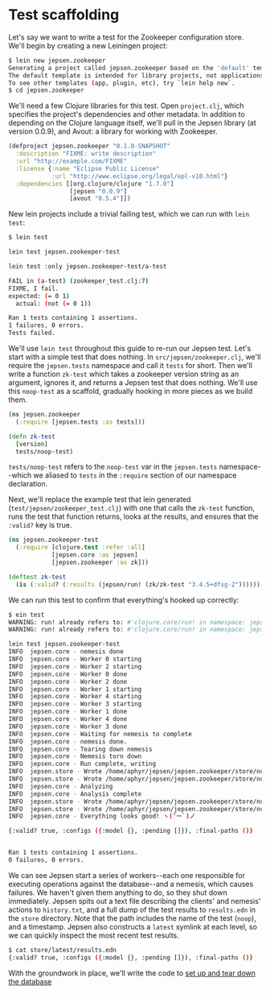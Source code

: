 # Test scaffolding

Let's say we want to write a test for the Zookeeper configuration store. We'll
begin by creating a new Leiningen project:

```bash
$ lein new jepsen.zookeeper
Generating a project called jepsen.zookeeper based on the 'default' template.
The default template is intended for library projects, not applications.
To see other templates (app, plugin, etc), try `lein help new`.
$ cd jepsen.zookeeper
```

We'll need a few Clojure libraries for this test. Open `project.clj`, which
specifies the project's dependencies and other metadata. In addition to
depending on the Clojure language itself, we'll pull in the Jepsen library (at
version 0.0.9), and Avout: a library for working with Zookeeper.

```clj
(defproject jepsen.zookeeper "0.1.0-SNAPSHOT"
  :description "FIXME: write description"
  :url "http://example.com/FIXME"
  :license {:name "Eclipse Public License"
            :url "http://www.eclipse.org/legal/epl-v10.html"}
  :dependencies [[org.clojure/clojure "1.7.0"]
                 [jepsen "0.0.9"]
                 [avout "0.5.4"]])
```

New lein projects include a trivial failing test, which we can run with `lein
test`:

```bash
$ lein test

lein test jepsen.zookeeper-test

lein test :only jepsen.zookeeper-test/a-test

FAIL in (a-test) (zookeeper_test.clj:7)
FIXME, I fail.
expected: (= 0 1)
  actual: (not (= 0 1))

Ran 1 tests containing 1 assertions.
1 failures, 0 errors.
Tests failed.
```

We'll use `lein test` throughout this guide to re-run our Jepsen test. Let's
start with a simple test that does nothing. In `src/jepsen/zookeeper.clj`,
we'll require the `jepsen.tests` namespace and call it `tests` for short. Then
we'll write a function `zk-test` which takes a zookeeper version string as an
argument, ignores it, and returns a Jepsen test that does nothing. We'll use
this `noop-test` as a scaffold, gradually hooking in more pieces as we build
them.

```clj
(ns jepsen.zookeeper
  (:require [jepsen.tests :as tests]))

(defn zk-test
  [version]
  tests/noop-test)
```

`tests/noop-test` refers to the `noop-test` var in the `jepsen.tests`
namespace--which we aliased to `tests` in the `:require` section of our
namespace declaration.

Next, we'll replace the example test that lein generated
(`test/jepsen/zookeeper_test.clj`) with one that calls the `zk-test` function,
runs the test that function returns, looks at the results, and ensures that the
`:valid?` key is true.

```clj
(ns jepsen.zookeeper-test
  (:require [clojure.test :refer :all]
            [jepsen.core :as jepsen]
            [jepsen.zookeeper :as zk]))

(deftest zk-test
  (is (:valid? (:results (jepsen/run! (zk/zk-test "3.4.5+dfsg-2"))))))
```

We can run this test to confirm that everything's hooked up correctly:

```bash
$ ein test
WARNING: run! already refers to: #'clojure.core/run! in namespace: jepsen.core, being replaced by: #'jepsen.core/run!
WARNING: run! already refers to: #'clojure.core/run! in namespace: jepsen.tests, being replaced by: #'jepsen.core/run!

lein test jepsen.zookeeper-test
INFO  jepsen.core - nemesis done
INFO  jepsen.core - Worker 0 starting
INFO  jepsen.core - Worker 2 starting
INFO  jepsen.core - Worker 0 done
INFO  jepsen.core - Worker 2 done
INFO  jepsen.core - Worker 1 starting
INFO  jepsen.core - Worker 4 starting
INFO  jepsen.core - Worker 3 starting
INFO  jepsen.core - Worker 1 done
INFO  jepsen.core - Worker 4 done
INFO  jepsen.core - Worker 3 done
INFO  jepsen.core - Waiting for nemesis to complete
INFO  jepsen.core - nemesis done.
INFO  jepsen.core - Tearing down nemesis
INFO  jepsen.core - Nemesis torn down
INFO  jepsen.core - Run complete, writing
INFO  jepsen.store - Wrote /home/aphyr/jepsen/jepsen.zookeeper/store/noop/20151231T155934.000-0800/history.txt
INFO  jepsen.store - Wrote /home/aphyr/jepsen/jepsen.zookeeper/store/noop/20151231T155934.000-0800/results.edn
INFO  jepsen.core - Analyzing
INFO  jepsen.core - Analysis complete
INFO  jepsen.store - Wrote /home/aphyr/jepsen/jepsen.zookeeper/store/noop/20151231T155934.000-0800/history.txt
INFO  jepsen.store - Wrote /home/aphyr/jepsen/jepsen.zookeeper/store/noop/20151231T155934.000-0800/results.edn
INFO  jepsen.core - Everything looks good! ヽ(‘ー`)ノ

{:valid? true, :configs ({:model {}, :pending []}), :final-paths ()}


Ran 1 tests containing 1 assertions.
0 failures, 0 errors.
```

We can see Jepsen start a series of workers--each one responsible for executing
operations against the database--and a nemesis, which causes failures. We
haven't given them anything to do, so they shut down immediately. Jepsen spits
out a text file describing the clients' and nemesis' actions to `history.txt`,
and a full dump of the test results to `results.edn` in the `store` directory. Note that the path includes the name of the test (`noop`), and a timestamp. Jepsen also constructs a `latest` symlink at each level, so we can quickly inspect the most recent test results.

```bash
$ cat store/latest/results.edn
{:valid? true, :configs ({:model {}, :pending []}), :final-paths ()}
```

With the groundwork in place, we'll write the code to [set up and tear down the database](db.md)
